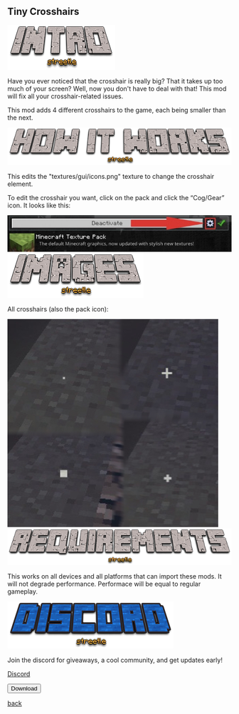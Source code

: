 ## Tiny Crosshairs

<img src="/all/intro.png" alt="intro">

Have you ever noticed that the crosshair is really big? That it takes up too much of your screen? Well, now you don't have to deal with that! This mod will fix all your crosshair-related issues.

This mod adds 4 different crosshairs to the game, each being smaller than the next.

<img src="/all/how.png" alt="howitworks">

This edits the "textures/gui/icons.png" texture to change the crosshair element.

To edit the crosshair you want, click on the pack and click the “Cog/Gear” icon. It looks like this:

<img src="/customcoloredhotbars/custom-coloured-hotbars_3.jpeg" alt="gear">

<img src="/all/images.png" alt="images">

All crosshairs (also the pack icon):

<img src="/crosshairs/crosshairs.png" alt="crosshairs">

<img src="/all/req.png" alt="requirements">

This works on all devices and all platforms that can import these mods. It will not degrade performance. Performace will be equal to regular gameplay.

<img src="/all/discord.png" alt="discord">

Join the discord for giveaways, a cool community, and get updates early! 

<a href="https://streetle.ml/discord">Discord</a>

<a href="https://www.streetle.ml/crosshairs/download.html"> 
<button type="button">Download</button> 
</a>

<a href="https://streetle.ml/packs">back</a>
<head>
</head>
